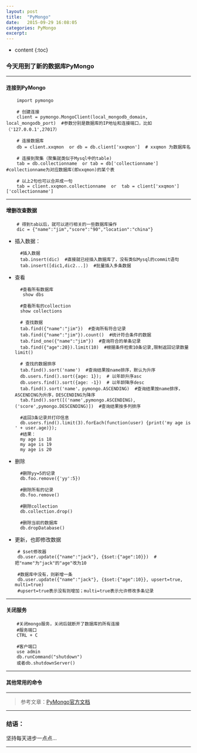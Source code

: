 ```yaml
---
layout: post
title:  "PyMongo"
date:   2015-09-29 16:08:05
categories: PyMongo 
excerpt: 
---
```


* content
{:toc}

### 今天用到了新的数据库PyMongo

---

#### 连接到PyMongo

        import pymongo
        
        # 创建连接
        client = pymongo.MongoClient(local_mongodb_domain, local_mongodb_port)  #参数分别是数据库的IP地址和连接端口，比如（'127.0.0.1',27017）
        
        # 连接数据库
        db = client.xxqmon  or db = db.client['xxqmon']  # xxqmon 为数据库名
        
        # 连接到聚集（聚集就类似于Mysql中的table)
        tab = db.collectionname  or tab = db['collectionname']  #collectionname为对应数据库(即xxqmon)的某个表
        
        # 以上2句也可以合并成一句
        tab = client.xxqmon.collectionname  or  tab = client['xxqmon']['collectionname']
        
-----

#### 增删改查数据
        
        # 得到tab以后，就可以进行相关的一些数据库操作
        dic = {"name":"jim","score":"90","location":"china"}

* 插入数据：
        
        #插入数据
        tab.insert(dic)  #直接就已经插入数据库了，没有类似Mysql的commit语句
        tab.insert([dic1,dic2...])  #批量插入多条数据

* 查看
        
        #查看所有数据库
         show dbs

        #查看所有的collection
        show collections
        
        # 查找数据
        tab.find({"name":"jim"})  #查询所有符合记录
        tab.find({"name":"jim"}).count()  #统计符合条件的数据
        tab.find_one({"name":"jim"})  #查询符合的单条记录
        tab.find({"age":20}).limit(10)  #根据条件检索10条记录,限制返回记录数量limit()
        
        # 查找的数据排序
        tab.find().sort('name')  #查询结果按name排序，默认为升序        
        db.users.find().sort({age: 1});  # 以年龄升序asc       
        db.users.find().sort({age: -1})  # 以年龄降序desc 
        tab.find().sort('name'，pymongo.ASCENDING)  #查询结果按name排序，ASCENDING为升序，DESCENDING为降序
        tab.find().sort([('name',pymongo.ASCENDING),('score',pymongo.DESCENDING)])  #查询结果按多列排序
        
        #返回3条记录并打印信息 
        db.users.find().limit(3).forEach(function(user) {print('my age is ' + user.age)}); 
        #结果：
        my age is 18 
        my age is 19 
        my age is 20

* 删除
        
        #删除yy=5的记录
        db.foo.remove({'yy':5})

        #删除所有的记录
        db.foo.remove()
        
        #删除collection
        db.collection.drop()

        #删除当前的数据库
        db.dropDatabase()
        
 * 更新，也即修改数据       
        
        # $set修改器
        db.user.update({"name":"jack"}, {$set:{"age":10}})  #把"name"为"jack"的"age"改为10
        
        #数据库中没有，则新增一条
        db.user.update({"name":"jack"}, {$set:{"age":10}}, upsert=true, multi=true)
        #upsert=true表示没有则增加；multi=true表示允许修改多条记录
        
-----

#### 关闭服务
        
        #关闭mongo服务，关闭后就断开了数据库的所有连接
        #服务端口
        CTRL + C    
        
        #客户端口
        use admin
        db.runCommand("shutdown")
        或者db.shutdownServer()

---

#### 其他常用的命令

        

---


> 参考文章：[PyMongo官方文档](http://api.mongodb.org/python/current/api/pymongo/collection.html)

---

### 结语：

坚持每天进步一点点...

---